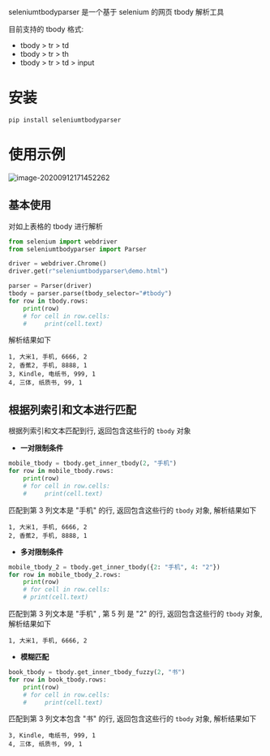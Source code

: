seleniumtbodyparser 是一个基于 selenium 的网页 tbody 解析工具

目前支持的 tbody 格式:
- tbody > tr > td
- tbody > tr > th
- tbody > tr > td > input


# 安装
```
pip install seleniumtbodyparser
```
# 使用示例

![image-20200912171452262](https://md-img-hub.oss-cn-shanghai.aliyuncs.com/img/image-20200912171452262.png)

## 基本使用

对如上表格的 tbody 进行解析

```python
from selenium import webdriver
from seleniumtbodyparser import Parser

driver = webdriver.Chrome()
driver.get(r"seleniumtbodyparser\demo.html")

parser = Parser(driver)
tbody = parser.parse(tbody_selector="#tbody")
for row in tbody.rows:
    print(row)
    # for cell in row.cells:
    #     print(cell.text)
```

解析结果如下

```
1, 大米1, 手机, 6666, 2
2, 香蕉2, 手机, 8888, 1
3, Kindle, 电纸书, 999, 1
4, 三体, 纸质书, 99, 1
```



## 根据列索引和文本进行匹配

根据列索引和文本匹配到行, 返回包含这些行的 `tbody` 对象

- **一对限制条件**

```python
mobile_tbody = tbody.get_inner_tbody(2, "手机")
for row in mobile_tbody.rows:
    print(row)
    # for cell in row.cells:
    #     print(cell.text)   
```

匹配到第 3 列文本是 "手机" 的行,  返回包含这些行的 `tbody` 对象, 解析结果如下

```
1, 大米1, 手机, 6666, 2
2, 香蕉2, 手机, 8888, 1
```

- **多对限制条件**

```python
mobile_tbody_2 = tbody.get_inner_tbody({2: "手机", 4: "2"})
for row in mobile_tbody_2.rows:
    print(row)
    # for cell in row.cells:
    # print(cell.text)
```

匹配到第 3 列文本是 "手机" , 第 5 列 是 "2" 的行,  返回包含这些行的 `tbody` 对象, 解析结果如下

```
1, 大米1, 手机, 6666, 2
```

- **模糊匹配**

```python
book_tbody = tbody.get_inner_tbody_fuzzy(2, "书")
for row in book_tbody.rows:
    print(row)
    # for cell in row.cells:
    #     print(cell.text)
```

匹配到第 3 列文本包含 "书" 的行,  返回包含这些行的 `tbody` 对象, 解析结果如下

```
3, Kindle, 电纸书, 999, 1
4, 三体, 纸质书, 99, 1
```

